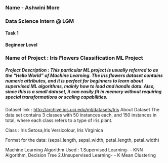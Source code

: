 ### Name - Ashwini More
### Data Science Intern @ LGM
#### Task 1
#### Beginner Level
### Name of Project : Iris Flowers Classification ML Project
##### Project Description : This particular ML project is usually referred to as the “Hello World” of Machine Learning. The iris flowers dataset contains numeric attributes, and     it is perfect for beginners to learn about supervised ML algorithms, mainly how to load and handle data. Also, since this is a small dataset, it can easily fit in memory without   requiring special transformations or scaling capabilities.
Dataset link : http://archive.ics.uci.edu/ml/datasets/Iris
About Dataset
The data set contains 3 classes with 50 instances each, and 150 instances in total, where each class refers to a type of iris plant.

Class : Iris Setosa,Iris Versicolour, Iris Virginica

Format for the data: (sepal_length, sepal_width, petal_length, petal_width)

Machine Learning Algorithm Used :
1.Supervised Learning-
      - KNN Algorithm, Decision Tree
2.Unsupervised Learning-
      - K Mean Clustering
